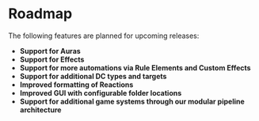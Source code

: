 # Roadmap

The following features are planned for upcoming releases:

- **Support for Auras**  
- **Support for Effects**  
- **Support for more automations via Rule Elements and Custom Effects**  
- **Support for additional DC types and targets**  
- **Improved formatting of Reactions**  
- **Improved GUI with configurable folder locations**
- **Support for additional game systems through our modular pipeline architecture**
